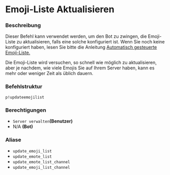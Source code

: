 # Emoji-Liste Aktualisieren

### Beschreibung

Dieser Befehl kann verwendet werden, um den Bot zu zwingen, die Emoji-Liste zu aktualisieren, falls eine solche konfiguriert ist. Wenn Sie noch keine konfiguriert haben, lesen Sie bitte die Anleitung [Automatisch gesteuerte Emoji-Liste.](../anleitung/automatically-controlled-emoji-list.md)

Die Emoji-Liste wird versuchen, so schnell wie möglich zu aktualisieren, aber je nachdem, wie viele Emojis Sie auf Ihrem Server haben, kann es mehr oder weniger Zeit als üblich dauern.

### Befehlstruktur

```
p!updateemojilist
```

### **Berechtigungen**

* `Server verwalten`**\(Benutzer\)**
* N/A **\(Bot\)**

### Aliase

* `update_emoji_list`
* `update_emote_list`
* `update_emote_list_channel`
* `update_emoji_list_channel`

